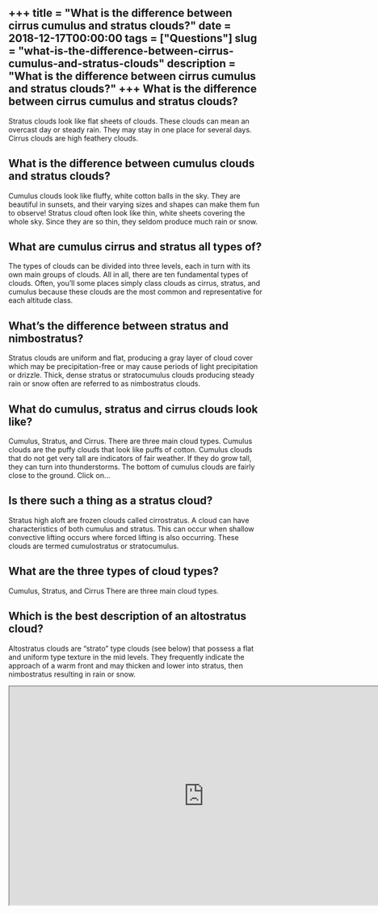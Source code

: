 +++
title = "What is the difference between cirrus cumulus and stratus clouds?"
date = 2018-12-17T00:00:00
tags = ["Questions"]
slug = "what-is-the-difference-between-cirrus-cumulus-and-stratus-clouds"
description = "What is the difference between cirrus cumulus and stratus clouds?"
+++
What is the difference between cirrus cumulus and stratus clouds?
-----------------------------------------------------------------

Stratus clouds look like flat sheets of clouds. These clouds can mean an overcast day or steady rain. They may stay in one place for several days. Cirrus clouds are high feathery clouds.

What is the difference between cumulus clouds and stratus clouds?
-----------------------------------------------------------------

Cumulus clouds look like fluffy, white cotton balls in the sky. They are beautiful in sunsets, and their varying sizes and shapes can make them fun to observe! Stratus cloud often look like thin, white sheets covering the whole sky. Since they are so thin, they seldom produce much rain or snow.

What are cumulus cirrus and stratus all types of?
-------------------------------------------------

The types of clouds can be divided into three levels, each in turn with its own main groups of clouds. All in all, there are ten fundamental types of clouds. Often, you’ll some places simply class clouds as cirrus, stratus, and cumulus because these clouds are the most common and representative for each altitude class.

What’s the difference between stratus and nimbostratus?
-------------------------------------------------------

Stratus clouds are uniform and flat, producing a gray layer of cloud cover which may be precipitation-free or may cause periods of light precipitation or drizzle. Thick, dense stratus or stratocumulus clouds producing steady rain or snow often are referred to as nimbostratus clouds.

What do cumulus, stratus and cirrus clouds look like?
-----------------------------------------------------

Cumulus, Stratus, and Cirrus. There are three main cloud types. Cumulus clouds are the puffy clouds that look like puffs of cotton. Cumulus clouds that do not get very tall are indicators of fair weather. If they do grow tall, they can turn into thunderstorms. The bottom of cumulus clouds are fairly close to the ground. Click on…

Is there such a thing as a stratus cloud?
-----------------------------------------

Stratus high aloft are frozen clouds called cirrostratus. A cloud can have characteristics of both cumulus and stratus. This can occur when shallow convective lifting occurs where forced lifting is also occurring. These clouds are termed cumulostratus or stratocumulus.

What are the three types of cloud types?
----------------------------------------

Cumulus, Stratus, and Cirrus There are three main cloud types.

Which is the best description of an altostratus cloud?
------------------------------------------------------

Altostratus clouds are “strato” type clouds (see below) that possess a flat and uniform type texture in the mid levels. They frequently indicate the approach of a warm front and may thicken and lower into stratus, then nimbostratus resulting in rain or snow.

<iframe allow="accelerometer; autoplay; clipboard-write; encrypted-media; gyroscope; picture-in-picture" allowfullscreen="" class="__youtube_prefs__  epyt-is-override  no-lazyload" data-no-lazy="1" data-origheight="433" data-origwidth="770" data-skipgform_ajax_framebjll="" height="433" id="_ytid_92603" loading="lazy" src="https://www.youtube.com/embed/g1kG_WzLb6g?enablejsapi=1&autoplay=0&cc_load_policy=0&cc_lang_pref=&iv_load_policy=1&loop=0&modestbranding=0&rel=1&fs=1&playsinline=0&autohide=2&theme=dark&color=red&controls=1&" title="YouTube player" width="770"></iframe>